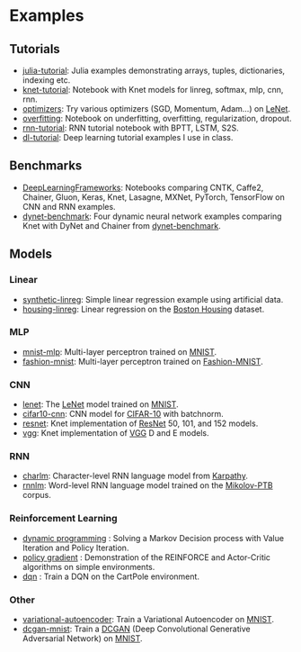 # Examples

## Tutorials
- [julia-tutorial](julia-tutorial): Julia examples demonstrating arrays, tuples, dictionaries, indexing etc.
- [knet-tutorial](knet-tutorial): Notebook with Knet models for linreg, softmax, mlp, cnn, rnn.
- [optimizers](optimizers): Try various optimizers (SGD, Momentum, Adam...) on [LeNet].
- [overfitting](overfitting): Notebook on underfitting, overfitting, regularization, dropout.
- [rnn-tutorial](rnn-tutorial): RNN tutorial notebook with BPTT, LSTM, S2S.
- [dl-tutorial](dl-tutorial): Deep learning tutorial examples I use in class.

## Benchmarks
- [DeepLearningFrameworks](DeepLearningFrameworks): Notebooks comparing CNTK, Caffe2, Chainer, Gluon, Keras, Knet, Lasagne, MXNet, PyTorch, TensorFlow on CNN and RNN examples.
- [dynet-benchmark](dynet-benchmark): Four dynamic neural network examples comparing Knet with DyNet and Chainer from [dynet-benchmark](https://github.com/neulab/dynet-benchmark).

## Models

### Linear
- [synthetic-linreg](synthetic-linreg): Simple linear regression example using artificial data.
- [housing-linreg](housing-linreg): Linear regression on the [Boston Housing] dataset.

### MLP
- [mnist-mlp](mnist-mlp): Multi-layer perceptron trained on [MNIST].
- [fashion-mnist](fashion-mnist): Multi-layer perceptron trained on [Fashion-MNIST].

### CNN
- [lenet](lenet): The [LeNet] model trained on [MNIST].
- [cifar10-cnn](cifar10-cnn): CNN model for [CIFAR-10] with batchnorm.
- [resnet](resnet): Knet implementation of [ResNet] 50, 101, and 152 models.
- [vgg](vgg): Knet implementation of [VGG] D and E models.

### RNN
- [charlm](charlm): Character-level RNN language model from [Karpathy].
- [rnnlm](rnnlm): Word-level RNN language model trained on the [Mikolov-PTB] corpus.

### Reinforcement Learning
- [dynamic programming](reinforcement-learning/dp) : Solving a Markov Decision process with Value Iteration and Policy Iteration.
- [policy gradient](reinforcement-learning/pg) : Demonstration of the REINFORCE and Actor-Critic algorithms on simple environments.
- [dqn](reinforcement-learning/dqn) : Train a DQN on the CartPole environment.

### Other
- [variational-autoencoder](variational-autoencoder): Train a Variational Autoencoder on [MNIST].
- [dcgan-mnist](dcgan-mnist): Train a [DCGAN](https://arxiv.org/abs/1511.06434) (Deep Convolutional Generative Adversarial Network) on [MNIST].


[MNIST]: http://yann.lecun.com/exdb/mnist
[LeNet]: http://yann.lecun.com/exdb/lenet
[Boston Housing]: https://archive.ics.uci.edu/ml/machine-learning-databases/housing
[CIFAR-10]: http://www.cs.toronto.edu/~kriz/cifar.html
[IMDB]: http://ai.stanford.edu/~amaas/data/sentiment
[Shakespeare]: http://www.gutenberg.org/ebooks/100
[Mikolov-PTB]: http://www.fit.vutbr.cz/~imikolov/rnnlm
[Fashion-MNIST]: https://github.com/zalandoresearch/fashion-mnist
[Karpathy]: http://karpathy.github.io/2015/05/21/rnn-effectiveness
[ResNet]: https://github.com/KaimingHe/deep-residual-networks
[VGG]: http://www.robots.ox.ac.uk/~vgg/research/very_deep
